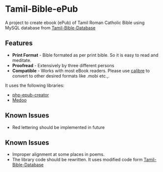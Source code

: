 # Tamil-Bible-ePub
A project to create ebook (ePub) of Tamil Roman Catholic Bible using MySQL database from [Tamil-Bible-Database](https://github.com/jayarathina/Tamil-Bible-Database)

## Features
* **Print Format** - Bible formated as per print bible. So it is easy to read and meditate.
* **Proofread** - Extensively by three different persons
* **Compatible** - Works with most eBook readers. Please use [calibre](https://calibre-ebook.com/download) to convert to other desired formats like .mobi etc.,.

It uses the following libraries:
* [php-epub-creator](https://github.com/luizomf/php-epub-creator)
* [Medoo](https://github.com/catfan/Medoo)

## Known Issues
* Red lettering should be implemented in future

## Known Issues
* Improper alignment at some places in poems.
* The library code should be rewritten. It uses modified code form [Tamil-Bible-Database](https://github.com/jayarathina/Tamil-Bible-Database)

